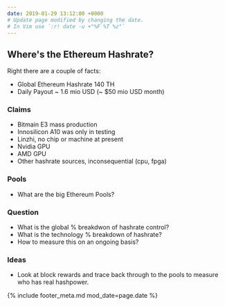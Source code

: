 ```yaml
---
date: 2019-01-29 13:12:00 +0000
# Update page modified by changing the date.                                   
# In Vim use `:r! date -u +"%F %T %z"`                                         
---
```


## Where's the Ethereum Hashrate?

Right there are a couple of facts:

- Global Ethereum Hashrate 140 TH
- Daily Payout ~ 1.6 mio USD (~ $50 mio USD month)

### Claims

- Bitmain E3 mass production
- Innosilicon A10 was only in testing
- Linzhi, no chip or machine at present
- Nvidia GPU
- AMD GPU
- Other hashrate sources, inconsequential (cpu, fpga)


### Pools

- What are the big Ethereum Pools?

### Question

- What is the global % breakdwon of hashrate control?
- What is the technology % breakdown of hashrate?
- How to measure this on an ongoing basis?

### Ideas

- Look at block rewards and trace back through to the pools to measure who has real hashpower.


{% include footer_meta.md mod_date=page.date %}
